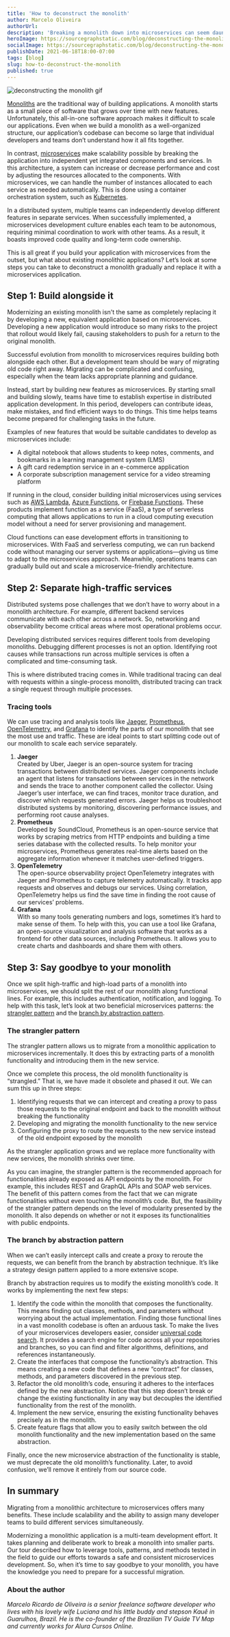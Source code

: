 ```yaml
---
title: 'How to deconstruct the monolith'
author: Marcelo Oliveira
authorUrl: 
description: 'Breaking a monolith down into microservices can seem daunting. We rounded up the tools, patterns, and field-tested methods to guide your efforts towards a successful migration.'
heroImage: https://sourcegraphstatic.com/blog/deconstructing-the-monolith.gif
socialImage: https://sourcegraphstatic.com/blog/deconstructing-the-monolith.gif
publishDate: 2021-06-18T18:00-07:00
tags: [blog]
slug: how-to-deconstruct-the-monolith
published: true
---
```


![deconstructing the monolith gif](https://sourcegraphstatic.com/blog/deconstructing-the-monolith.gif)

[Monoliths](https://en.wikipedia.org/wiki/Monolithic_application) are the traditional way of building applications. A monolith starts as a small piece of software that grows over time with new features. Unfortunately, this all-in-one software approach makes it difficult to scale our applications. Even when we build a monolith as a well-organized structure, our application’s codebase can become so large that individual developers and teams don’t understand how it all fits together.

In contrast, [microservices](https://en.wikipedia.org/wiki/Microservices) make scalability possible by breaking the application into independent yet integrated components and services. In this architecture, a system can increase or decrease performance and cost by adjusting the resources allocated to the components. With microservices, we can handle the number of instances allocated to each service as needed automatically. This is done using a container orchestration system, such as [Kubernetes](https://kubernetes.io/).

In a distributed system, multiple teams can independently develop different features in separate services. When successfully implemented, a microservices development culture enables each team to be autonomous, requiring minimal coordination to work with other teams. As a result, it boasts improved code quality and long-term code ownership.

This is all great if you build your application with microservices from the outset, but what about existing monolithic applications? Let’s look at some steps you can take to deconstruct a monolith gradually and replace it with a microservices application.

## Step 1: Build alongside it

Modernizing an existing monolith isn't the same as completely replacing it by developing a new, equivalent application based on microservices. Developing a new application would introduce so many risks to the project that rollout would likely fail, causing stakeholders to push for a return to the original monolith.

Successful evolution from monolith to microservices requires building both alongside each other. But a development team should be wary of migrating old code right away. Migrating can be complicated and confusing, especially when the team lacks appropriate planning and guidance.

Instead, start by building new features as microservices. By starting small and building slowly, teams have time to establish expertise in distributed application development. In this period, developers can contribute ideas, make mistakes, and find efficient ways to do things. This time helps teams become prepared for challenging tasks in the future.

Examples of new features that would be suitable candidates to develop as microservices include:


*   A digital notebook that allows students to keep notes, comments, and bookmarks in a learning management system (LMS)
*   A gift card redemption service in an e-commerce application
*   A corporate subscription management service for a video streaming platform

If running in the cloud, consider building initial microservices using services such as [AWS Lambda](https://aws.amazon.com/lambda/), [Azure Functions](https://azure.microsoft.com/en-us/services/functions), or [Firebase Functions](https://firebase.google.com/products/functions). These products implement function as a service (FaaS), a type of serverless computing that allows applications to run in a cloud computing execution model without a need for server provisioning and management.

Cloud functions can ease development efforts in transitioning to microservices. With FaaS and serverless computing, we can run backend code without managing our server systems or applications—giving us time to adapt to the microservices approach. Meanwhile, operations teams can gradually build out and scale a microservice-friendly architecture.

## Step 2: Separate high-traffic services

Distributed systems pose challenges that we don’t have to worry about in a monolith architecture. For example, different backend services communicate with each other across a network. So, networking and observability become critical areas where most operational problems occur.

Developing distributed services requires different tools from developing monoliths. Debugging different processes is not an option. Identifying root causes while transactions run across multiple services is often a complicated and time-consuming task.

This is where distributed tracing comes in. While traditional tracing can deal with requests within a single-process monolith, distributed tracing can track a single request through multiple processes.


### Tracing tools

We can use tracing and analysis tools like [Jaeger](https://www.jaegertracing.io/), [Prometheus](https://prometheus.io/), [OpenTelemetry](https://opentelemetry.io/), and [Grafana](https://grafana.com/) to identify the parts of our monolith that see the most use and traffic. These are ideal points to start splitting code out of our monolith to scale each service separately.


1. **Jaeger** \
Created by Uber, Jaeger is an open-source system for tracing transactions between distributed services. Jaeger components include an agent that listens for transactions between services in the network and sends the trace to another component called the collector. Using Jaeger’s user interface, we can find traces, monitor trace duration, and discover which requests generated errors. Jaeger helps us troubleshoot distributed systems by monitoring, discovering performance issues, and performing root cause analyses.
2. **Prometheus** \
Developed by SoundCloud, Prometheus is an open-source service that works by scraping metrics from HTTP endpoints and building a time series database with the collected results. To help monitor your microservices, Prometheus generates real-time alerts based on the aggregate information whenever it matches user-defined triggers.
3. **OpenTelemetry** \
The open-source observability project OpenTelemetry integrates with Jaeger and Prometheus to capture telemetry automatically. It tracks app requests and observes and debugs our services. Using correlation, OpenTelemetry helps us find the save time in finding the root cause of our services’ problems.
4. **Grafana** \
    With so many tools generating numbers and logs, sometimes it’s hard to make sense of them. To help with this, you can use a tool like Grafana, an open-source visualization and analysis software that works as a frontend for other data sources, including Prometheus. It allows you to create charts and dashboards and share them with others.

## Step 3: Say goodbye to your monolith

Once we split high-traffic and high-load parts of a monolith into microservices, we should split the rest of our monolith along functional lines. For example, this includes authentication, notification, and logging. To help with this task, let’s look at two beneficial microservices patterns: the [strangler pattern](https://martinfowler.com/bliki/StranglerFigApplication.html) and the [branch by abstraction pattern](https://martinfowler.com/bliki/BranchByAbstraction.html).

### The strangler pattern 

The strangler pattern allows us to migrate from a monolithic application to microservices incrementally. It does this by extracting parts of a monolith functionality and introducing them in the new service.

Once we complete this process, the old monolith functionality is “strangled.” That is, we have made it obsolete and phased it out. We can sum this up in three steps:

1. Identifying requests that we can intercept and creating a proxy to pass those requests to the original endpoint and back to the monolith without breaking the functionality
2. Developing and migrating the monolith functionality to the new service
3. Configuring the proxy to route the requests to the new service instead of the old endpoint exposed by the monolith

As the strangler application grows and we replace more functionality with new services, the monolith shrinks over time.

As you can imagine, the strangler pattern is the recommended approach for functionalities already exposed as API endpoints by the monolith. For example, this includes REST and GraphQL APIs and SOAP web services. The benefit of this pattern comes from the fact that we can migrate functionalities without even touching the monolith’s code. But, the feasibility of the strangler pattern depends on the level of modularity presented by the monolith. It also depends on whether or not it exposes its functionalities with public endpoints.

### The branch by abstraction pattern

When we can’t easily intercept calls and create a proxy to reroute the requests, we can benefit from the branch by abstraction technique. It’s like a strategy design pattern applied to a more extensive scope.

Branch by abstraction requires us to modify the existing monolith’s code. It works by implementing the next few steps:

1. Identify the code within the monolith that composes the functionality. This means finding out classes, methods, and parameters without worrying about the actual implementation. Finding those functional lines in a vast monolith codebase is often an arduous task. To make the lives of your microservices developers easier, consider [universal code search](/get-started). It provides a search engine for code across all your repositories and branches, so you can find and filter algorithms, definitions, and references instantaneously.
2. Create the interfaces that compose the functionality’s abstraction. This means creating a new code that defines a new “contract” for classes, methods, and parameters discovered in the previous step. 
3. Refactor the old monolith’s code, ensuring it adheres to the interfaces defined by the new abstraction. Notice that this step doesn’t break or change the existing functionality in any way but decouples the identified functionality from the rest of the monolith. 
4. Implement the new service, ensuring the existing functionality behaves precisely as in the monolith.
5. Create feature flags that allow you to easily switch between the old monolith functionality and the new implementation based on the same abstraction.

Finally, once the new microservice abstraction of the functionality is stable, we must deprecate the old monolith’s functionality. Later, to avoid confusion, we’ll remove it entirely from our source code.

## In summary

Migrating from a monolithic architecture to microservices offers many benefits. These include scalability and the ability to assign many developer teams to build different services simultaneously.

Modernizing a monolithic application is a multi-team development effort. It takes planning and deliberate work to break a monolith into smaller parts. Our tour described how to leverage tools, patterns, and methods tested in the field to guide our efforts towards a safe and consistent microservices development. So, when it’s time to say goodbye to your monolith, you have the knowledge you need to prepare for a successful migration.

### About the author

_Marcelo Ricardo de Oliveira is a senior freelance software developer who lives with his lovely wife Luciana and his little buddy and stepson Kauê in Guarulhos, Brazil. He is the co-founder of the Brazilian TV Guide TV Map and currently works for Alura Cursos Online._

<div class="typeform-widget" data-url="https://form.typeform.com/to/u4LDokhL?utm_source=how-to-deconstruct-monolith&typeform-medium=embed-snippet" data-hide-footer="true" style="width: 100%; height: 200px;"></div> <script> (function() { var qs,js,q,s,d=document, gi=d.getElementById, ce=d.createElement, gt=d.getElementsByTagName, id="typef_orm", b="https://embed.typeform.com/"; if(!gi.call(d,id)) { js=ce.call(d,"script"); js.id=id; js.src=b+"embed.js"; q=gt.call(d,"script")[0]; q.parentNode.insertBefore(js,q) } })() </script>
